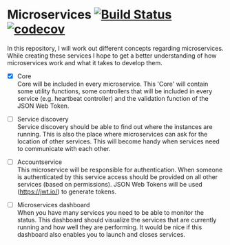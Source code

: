 # Microservices [![Build Status](https://travis-ci.org/NielsB95/Microservices.svg?branch=master)](https://travis-ci.org/NielsB95/Microservices)[![codecov](https://codecov.io/gh/NielsB95/Microservices/branch/master/graph/badge.svg)](https://codecov.io/gh/NielsB95/Microservices)

In this repository, I will work out different concepts regarding microservices. While creating these services I hope to get a better understanding of how microservices work and what it takes to develop them.

- [X] Core<br/>
Core will be included in every microservice. This 'Core' will contain some utility functions, some controllers that will be included in every service (e.g. heartbeat controller) and the validation function of the JSON Web Token. 

- [ ] Service discovery<br/>
Service discovery should be able to find out where the instances are running. This is also the place where microservices can ask for the location of other services. This will become handy when services need to communicate with each other.

- [ ] Accountservice<br/>
This microservice will be responsible for authentication. When someone is authenticated by this service access should be provided on all other services (based on permissions). JSON Web Tokens will be used (https://jwt.io/) to generate tokens.

- [ ] Microservices dashboard<br/>
When you have many services you need to be able to monitor the status. This dashboard should visualize the services that are currently running and how well they are performing. It would be nice if this dashboard also enables you to launch and closes services.
